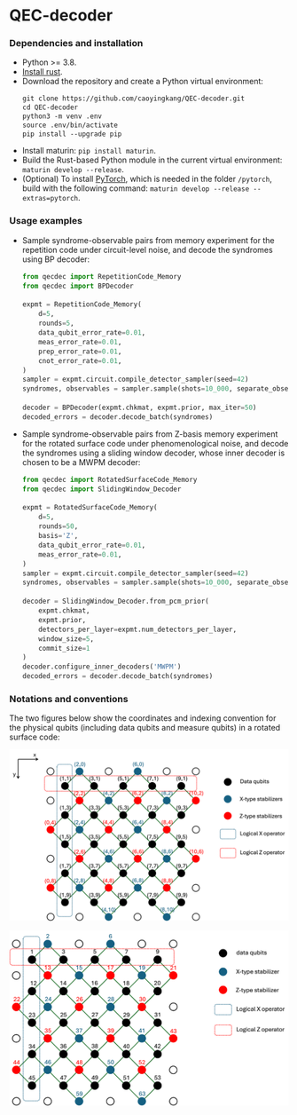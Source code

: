 # QEC-decoder

### Dependencies and installation

- Python >= 3.8.
- [Install rust](https://www.rust-lang.org/tools/install).
- Download the repository and create a Python virtual environment:
  ```
  git clone https://github.com/caoyingkang/QEC-decoder.git
  cd QEC-decoder
  python3 -m venv .env
  source .env/bin/activate
  pip install --upgrade pip
  ```
- Install maturin: `pip install maturin`.
- Build the Rust-based Python module in the current virtual environment: `maturin develop --release`.
- (Optional) To install [PyTorch](https://pytorch.org/), which is needed in the folder `/pytorch`, build with the following command: `maturin develop --release --extras=pytorch`.


### Usage examples

- Sample syndrome-observable pairs from memory experiment for the repetition code under circuit-level noise, and decode the syndromes using BP decoder:
  ```python
  from qecdec import RepetitionCode_Memory
  from qecdec import BPDecoder

  expmt = RepetitionCode_Memory(
      d=5,
      rounds=5,
      data_qubit_error_rate=0.01,
      meas_error_rate=0.01,
      prep_error_rate=0.01,
      cnot_error_rate=0.01,
  )
  sampler = expmt.circuit.compile_detector_sampler(seed=42)
  syndromes, observables = sampler.sample(shots=10_000, separate_observables=True)

  decoder = BPDecoder(expmt.chkmat, expmt.prior, max_iter=50)
  decoded_errors = decoder.decode_batch(syndromes)
  ```

- Sample syndrome-observable pairs from Z-basis memory experiment for the rotated surface code under phenomenological noise, and decode the syndromes using a sliding window decoder, whose inner decoder is chosen to be a MWPM decoder:
  ```python
  from qecdec import RotatedSurfaceCode_Memory
  from qecdec import SlidingWindow_Decoder

  expmt = RotatedSurfaceCode_Memory(
      d=5,
      rounds=50,
      basis='Z',
      data_qubit_error_rate=0.01,
      meas_error_rate=0.01,
  )
  sampler = expmt.circuit.compile_detector_sampler(seed=42)
  syndromes, observables = sampler.sample(shots=10_000, separate_observables=True)

  decoder = SlidingWindow_Decoder.from_pcm_prior(
      expmt.chkmat,
      expmt.prior,
      detectors_per_layer=expmt.num_detectors_per_layer,
      window_size=5,
      commit_size=1
  )
  decoder.configure_inner_decoders('MWPM')
  decoded_errors = decoder.decode_batch(syndromes)
  ```

### Notations and conventions
The two figures below show the coordinates and indexing convention for the physical qubits (including data qubits and measure qubits) in a rotated surface code:

![Rotated Surface Code Coordinates](figs/rotated_surface_code_coords.png)

![Rotated Surface Code Indices](figs/rotated_surface_code_indices.png)